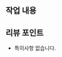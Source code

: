 ## 작업 내용
<!-- 진행한 작업을 설명해주세요. -->


## 리뷰 포인트
<!-- 리뷰어가 중점적으로 봐주었으면 하는 내용이 있다면 기재해주세요. -->
- 특이사항 없습니다.
